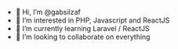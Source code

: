 - 👋 Hi, I’m @gabsilzaf
- 👀 I’m interested in PHP, Javascript and ReactJS
- 🌱 I’m currently learning Laravel / ReactJS
- 💞️ I’m looking to collaborate on everything


<!---
- 📫 How to reach me ...

gabsilzaf/gabsilzaf is a ✨ special ✨ repository because its `README.md` (this file) appears on your GitHub profile.
You can click the Preview link to take a look at your changes.
--->
